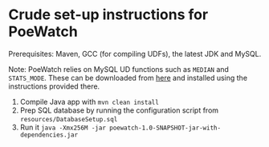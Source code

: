 # Crude set-up instructions for PoeWatch

Prerequisites: Maven, GCC (for compiling UDFs), the latest JDK and MySQL.

Note: PoeWatch relies on MySQL UD functions such as `MEDIAN` and `STATS_MODE`. These can be downloaded from 
[here](https://github.com/infusion/udf_infusion) and installed using the instructions provided there.

1. Compile Java app with `mvn clean install`
2. Prep SQL database by running the configuration script from `resources/DatabaseSetup.sql`
3. Run it `java -Xmx256M -jar poewatch-1.0-SNAPSHOT-jar-with-dependencies.jar`
